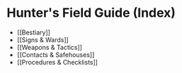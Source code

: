 # Hunter's Field Guide (Index)

- [[Bestiary]]
- [[Signs & Wards]]
- [[Weapons & Tactics]]
- [[Contacts & Safehouses]]
- [[Procedures & Checklists]]
